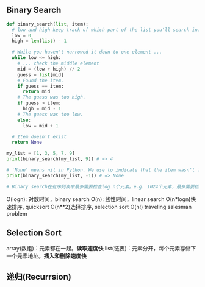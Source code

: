 ## Binary Search
```python
def binary_search(list, item):
  # low and high keep track of which part of the list you'll search in.
  low = 0
  high = len(list) - 1

  # While you haven't narrowed it down to one element ...
  while low <= high:
    # ... check the middle element
    mid = (low + high) // 2
    guess = list[mid]
    # Found the item.
    if guess == item:
      return mid
    # The guess was too high.
    if guess > item:
      high = mid - 1
    # The guess was too low.
    else:
      low = mid + 1

  # Item doesn't exist
  return None

my_list = [1, 3, 5, 7, 9]
print(binary_search(my_list, 9)) # => 4

# 'None' means nil in Python. We use to indicate that the item wasn't found.
print(binary_search(my_list, -1)) # => None

# Binary search在有序列表中最多需要检查log n个元素。e.g. 1024个元素，最多需要检查10个元素，因为log 1024 = 10
```
O(logn): 对数时间，binary search
O(n): 线性时间，linear search
O(n*logn)快速排序, quicksort
O(n**2)选择排序, selection sort
O(n!) traveling salesman problem

## Selection Sort
array(数组)：元素都在一起。**读取速度快**
list(链表)：元素分开，每个元素存储下一个元素地址。**插入和删除速度快**

## 递归(Recurrsion)
